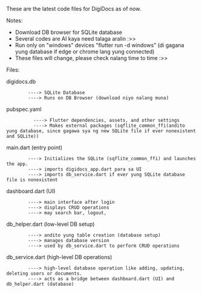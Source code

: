 These are the latest code files for DigiDocs as of now.

Notes:
- Download DB browser for SQLite database
- Several codes are AI kaya need talaga aralin :>>
- Run only on "windows" devices "flutter run -d windows" (di gagana yung database if edge or chrome lang yung connected)
- These files will change, please check nalang time to time :>>

Files:

digidocs.db 

            ----> SQLite Database
            ----> Runs on DB Browser (download niyo nalang muna)

pubspec.yaml 

              ----> Flutter dependencies, assets, and other settings
              ----> Makes external packages (sqflite_common_ffi(andito yung database, since gagawa sya ng new SQLite file if ever nonexistent and SQLite))

main.dart (entry point) 

            ----> Initializes the SQLite (sqflite_common_ffi) and launches the app. 
            ----> imports digidocs_app.dart para sa UI
            ----> imports db_service.dart if ever yung SQLite database file is nonexistent

dashboard.dart (UI) 

            ----> main interface after login
            ----> displays CRUD operations
            ----> may search bar, logout,

db_helper.dart (low-level DB setup) 

            ----> andito yung table creation (database setup)
            ----> manages database version
            ----> used by db_service.dart to perform CRUD operations

db_service.dart (high-level DB operations) 

            ----> high-level database operation like adding, updating, deleting users or documents. 
            ----> acts as a bridge between dashboard.dart (UI) and db_helper.dart (database)
            
